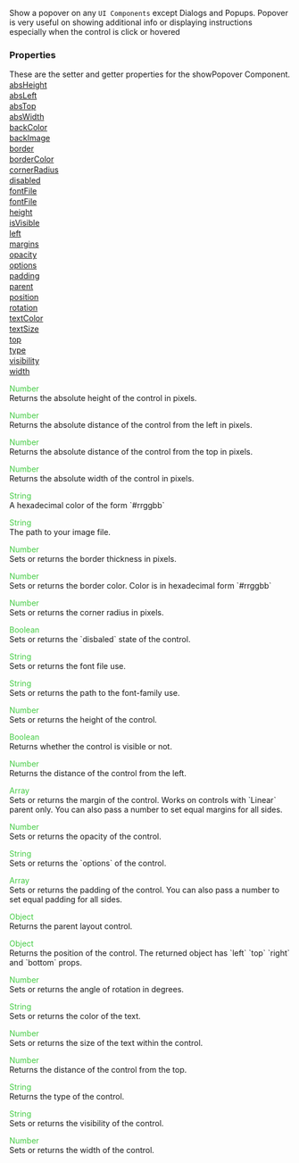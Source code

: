 Show a popover on any `UI Components` except Dialogs and Popups. Popover is very useful on showing additional info or displaying instructions especially when the control is click or hovered


<h3>Properties</h3>These are the setter and getter properties for the showPopover Component.<div class="samp" style="margin-top:2px;"><a href="#absheight-0" data-transition="pop" data-rel="popup" class="ui-link">absHeight </a></div><div class="samp" style="margin-top:2px;"><a href="#absleft-5" data-transition="pop" data-rel="popup" class="ui-link">absLeft </a></div><div class="samp" style="margin-top:2px;"><a href="#abstop-10" data-transition="pop" data-rel="popup" class="ui-link">absTop </a></div><div class="samp" style="margin-top:2px;"><a href="#abswidth-15" data-transition="pop" data-rel="popup" class="ui-link">absWidth </a></div><div class="samp" style="margin-top:2px;"><a href="#backcolor-20" data-transition="pop" data-rel="popup" class="ui-link">backColor </a></div><div class="samp" style="margin-top:2px;"><a href="#backimage-25" data-transition="pop" data-rel="popup" class="ui-link">backImage </a></div><div class="samp" style="margin-top:2px;"><a href="#border-30" data-transition="pop" data-rel="popup" class="ui-link">border </a></div><div class="samp" style="margin-top:2px;"><a href="#bordercolor-35" data-transition="pop" data-rel="popup" class="ui-link">borderColor </a></div><div class="samp" style="margin-top:2px;"><a href="#cornerradius-40" data-transition="pop" data-rel="popup" class="ui-link">cornerRadius </a></div><div class="samp" style="margin-top:2px;"><a href="#disabled-45" data-transition="pop" data-rel="popup" class="ui-link">disabled </a></div><div class="samp" style="margin-top:2px;"><a href="#fontfile-50" data-transition="pop" data-rel="popup" class="ui-link">fontFile </a></div><div class="samp" style="margin-top:2px;"><a href="#fontfile-55" data-transition="pop" data-rel="popup" class="ui-link">fontFile </a></div><div class="samp" style="margin-top:2px;"><a href="#height-60" data-transition="pop" data-rel="popup" class="ui-link">height </a></div><div class="samp" style="margin-top:2px;"><a href="#isvisible-65" data-transition="pop" data-rel="popup" class="ui-link">isVisible </a></div><div class="samp" style="margin-top:2px;"><a href="#left-70" data-transition="pop" data-rel="popup" class="ui-link">left </a></div><div class="samp" style="margin-top:2px;"><a href="#margins-75" data-transition="pop" data-rel="popup" class="ui-link">margins </a></div><div class="samp" style="margin-top:2px;"><a href="#opacity-80" data-transition="pop" data-rel="popup" class="ui-link">opacity </a></div><div class="samp" style="margin-top:2px;"><a href="#options-85" data-transition="pop" data-rel="popup" class="ui-link">options </a></div><div class="samp" style="margin-top:2px;"><a href="#padding-90" data-transition="pop" data-rel="popup" class="ui-link">padding </a></div><div class="samp" style="margin-top:2px;"><a href="#parent-95" data-transition="pop" data-rel="popup" class="ui-link">parent </a></div><div class="samp" style="margin-top:2px;"><a href="#position-100" data-transition="pop" data-rel="popup" class="ui-link">position </a></div><div class="samp" style="margin-top:2px;"><a href="#rotation-105" data-transition="pop" data-rel="popup" class="ui-link">rotation </a></div><div class="samp" style="margin-top:2px;"><a href="#textcolor-110" data-transition="pop" data-rel="popup" class="ui-link">textColor </a></div><div class="samp" style="margin-top:2px;"><a href="#textsize-115" data-transition="pop" data-rel="popup" class="ui-link">textSize </a></div><div class="samp" style="margin-top:2px;"><a href="#top-120" data-transition="pop" data-rel="popup" class="ui-link">top </a></div><div class="samp" style="margin-top:2px;"><a href="#type-125" data-transition="pop" data-rel="popup" class="ui-link">type </a></div><div class="samp" style="margin-top:2px;"><a href="#visibility-130" data-transition="pop" data-rel="popup" class="ui-link">visibility </a></div><div class="samp" style="margin-top:2px;"><a href="#width-135" data-transition="pop" data-rel="popup" class="ui-link">width </a></div>
<div data-role="popup" id="absheight-0" class="ui-content"><p><span style="color:#4c4;">Number</span><br>Returns the absolute height of the control in pixels.</p></div><div data-role="popup" id="absleft-5" class="ui-content"><p><span style="color:#4c4;">Number</span><br>Returns the absolute distance of the control from the left in pixels.</p></div><div data-role="popup" id="abstop-10" class="ui-content"><p><span style="color:#4c4;">Number</span><br>Returns the absolute distance of the control from the top in pixels.</p></div><div data-role="popup" id="abswidth-15" class="ui-content"><p><span style="color:#4c4;">Number</span><br>Returns the absolute width of the control in pixels.</p></div><div data-role="popup" id="backcolor-20" class="ui-content"><p><span style="color:#4c4;">String</span><br>A hexadecimal color of the form `#rrggbb`</p></div><div data-role="popup" id="backimage-25" class="ui-content"><p><span style="color:#4c4;">String</span><br>The path to your image file.</p></div><div data-role="popup" id="border-30" class="ui-content"><p><span style="color:#4c4;">Number</span><br>Sets or returns the border thickness in pixels.</p></div><div data-role="popup" id="bordercolor-35" class="ui-content"><p><span style="color:#4c4;">Number</span><br>Sets or returns the border color. Color is in hexadecimal form `#rrggbb`</p></div><div data-role="popup" id="cornerradius-40" class="ui-content"><p><span style="color:#4c4;">Number</span><br>Sets or returns the corner radius in pixels.</p></div><div data-role="popup" id="disabled-45" class="ui-content"><p><span style="color:#4c4;">Boolean</span><br>Sets or returns the `disbaled` state of the control.</p></div><div data-role="popup" id="fontfile-50" class="ui-content"><p><span style="color:#4c4;">String</span><br>Sets or returns the font file use.</p></div><div data-role="popup" id="fontfile-55" class="ui-content"><p><span style="color:#4c4;">String</span><br>Sets or returns the path to the font-family use.</p></div><div data-role="popup" id="height-60" class="ui-content"><p><span style="color:#4c4;">Number</span><br>Sets or returns the height of the control.</p></div><div data-role="popup" id="isvisible-65" class="ui-content"><p><span style="color:#4c4;">Boolean</span><br>Returns whether the control is visible or not.</p></div><div data-role="popup" id="left-70" class="ui-content"><p><span style="color:#4c4;">Number</span><br>Returns the distance of the control from the left.</p></div><div data-role="popup" id="margins-75" class="ui-content"><p><span style="color:#4c4;">Array</span><br>Sets or returns the margin of the control. Works on controls with `Linear` parent only. You can also pass a number to set equal margins for all sides.</p></div><div data-role="popup" id="opacity-80" class="ui-content"><p><span style="color:#4c4;">Number</span><br>Sets or returns the opacity of the control.</p></div><div data-role="popup" id="options-85" class="ui-content"><p><span style="color:#4c4;">String</span><br>Sets or returns the `options` of the control.</p></div><div data-role="popup" id="padding-90" class="ui-content"><p><span style="color:#4c4;">Array</span><br>Sets or returns the padding of the control. You can also pass a number to set equal padding for all sides.</p></div><div data-role="popup" id="parent-95" class="ui-content"><p><span style="color:#4c4;">Object</span><br>Returns the parent layout control.</p></div><div data-role="popup" id="position-100" class="ui-content"><p><span style="color:#4c4;">Object</span><br>Returns the position of the control. The returned object has `left` `top` `right` and `bottom` props.</p></div><div data-role="popup" id="rotation-105" class="ui-content"><p><span style="color:#4c4;">Number</span><br>Sets or returns the angle of rotation in degrees.</p></div><div data-role="popup" id="textcolor-110" class="ui-content"><p><span style="color:#4c4;">String</span><br>Sets or returns the color of the text.</p></div><div data-role="popup" id="textsize-115" class="ui-content"><p><span style="color:#4c4;">Number</span><br>Sets or returns the size of the text within the control.</p></div><div data-role="popup" id="top-120" class="ui-content"><p><span style="color:#4c4;">Number</span><br>Returns the distance of the control from the top.</p></div><div data-role="popup" id="type-125" class="ui-content"><p><span style="color:#4c4;">String</span><br>Returns the type of the control.</p></div><div data-role="popup" id="visibility-130" class="ui-content"><p><span style="color:#4c4;">String</span><br>Sets or returns the visibility of the control.</p></div><div data-role="popup" id="width-135" class="ui-content"><p><span style="color:#4c4;">Number</span><br>Sets or returns the width of the control.</p></div>
